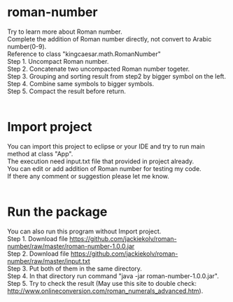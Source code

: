 # roman-number
Try to learn more about Roman number.<br>
Complete the addition of Roman number directly, not convert to Arabic number(0-9).<br>
Reference to class "kingcaesar.math.RomanNumber"<br>
  Step 1. Uncompact Roman number.<br>
  Step 2. Concatenate two uncompacted Roman number togeter.<br>
  Step 3. Grouping and sorting result from step2 by bigger symbol on the left.<br>
  Step 4. Combine same symbols to bigger symbols.<br>
  Step 5. Compact the result before return.<br>
<br>
# Import project
You can import this project to eclipse or your IDE and try to run main method at class "App".<br>
The execution need input.txt file that provided in project already.<br>
You can edit or add addition of Roman number for testing my code.<br>
If there any comment or suggestion please let me know.<br>
<br>
# Run the package
You can also run this program without Import project.<br>
  Step 1. Download file https://github.com/jackiekolv/roman-number/raw/master/roman-number-1.0.0.jar <br>
  Step 2. Download file https://github.com/jackiekolv/roman-number/raw/master/input.txt <br>
  Step 3. Put both of them in the same directory.<br>
  Step 4. In that directory run command "java -jar roman-number-1.0.0.jar".<br>
  Step 5. Try to check the result (May use this site to double check: http://www.onlineconversion.com/roman_numerals_advanced.htm).<br>
